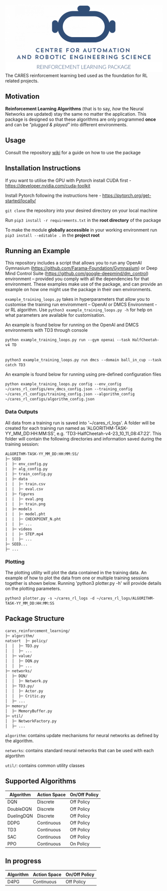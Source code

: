 ![CARES reinforcement learning package logo](./media/logo.png)
The CARES reinforcement learning bed used as the foundation for RL related projects.

## Motivation
**Reinforcement Learning Algorithms** (that is to say, *how* the Neural Networks are updated) stay the same no matter the application. This package is designed so that these algorithms are only programmed **once** and can be *"plugged & played"* into different environments.

## Usage
Consult the repository [wiki](https://github.com/UoA-CARES/cares_reinforcement_learning/wiki) for a guide on how to use the package

## Installation Instructions
If you want to utilise the GPU with Pytorch install CUDA first - https://developer.nvidia.com/cuda-toolkit

Install Pytorch following the instructions here - https://pytorch.org/get-started/locally/

`git clone` the repository into your desired directory on your local machine

Run `pip3 install -r requirements.txt` in the **root directory** of the package

To make the module **globally accessible** in your working environment run `pip3 install --editable .` in the **project root**

## Running an Example
This repository includes a script that allows you to run any OpenAI Gymnasium (https://github.com/Farama-Foundation/Gymnasium) or Deep Mind Control Suite (https://github.com/google-deepmind/dm_control) environment – provided you comply with all the dependencies for that environment. These examples make use of the package, and can provide an example on how one might use the package in their own environments.

`example_training_loops.py` takes in hyperparameters that allow you to customise the training run enviromment – OpenAI or DMCS Environment - or RL algorithm. Use `python3 example_training_loops.py -h` for help on what parameters are available for customisation.

An example is found below for running on the OpenAI and DMCS environments with TD3 through console
```
python example_training_loops.py run --gym openai --task HalfCheetah-v4 TD


python3 example_training_loops.py run dmcs --domain ball_in_cup --task catch TD3
```

An example is found below for running using pre-defined configuration files
```
python example_training_loops.py config --env_config ~/cares_rl_configs/env_dmcs_config.json --training_config ~/cares_rl_configs/training_config.json --algorithm_config ~/cares_rl_configs/algorithm_config.json
```

### Data Outputs
All data from a training run is saved into '~/cares_rl_logs'. A folder will be created for each training run named as 'ALGORITHM-TASK-YY_MM_DD:HH:MM:SS', e.g. 'TD3-HalfCheetah-v4-23_10_11_08:47:22'. This folder will contain the following directories and information saved during the training session:

```
ALGORITHM-TASK-YY_MM_DD:HH:MM:SS/
├─ SEED
|  ├─ env_config.py
|  ├─ alg_config.py
|  ├─ train_config.py
|  ├─ data
|  |  ├─ train.csv
|  |  ├─ eval.csv
|  ├─ figures
|  |  ├─ eval.png
|  |  ├─ train.png
|  ├─ models
|  |  ├─ model.pht
|  |  ├─ CHECKPOINT_N.pht
|  |  ├─ ...
|  ├─ videos
|  |  ├─ STEP.mp4
|  |  ├─ ...
├─ SEED...
├─ ...
```

### Plotting
The plotting utility will plot the data contained in the training data. An example of how to plot the data from one or multiple training sessions together is shown below. Running 'python3 plotter.py -h' will provide details on the plotting parameters.

```
python3 plotter.py -s ~/cares_rl_logs -d ~/cares_rl_logs/ALGORITHM-TASK-YY_MM_DD:HH:MM:SS
```

## Package Structure

```
cares_reinforcement_learning/
├─ algorithm/
natsort  ├─ policy/
│  │  ├─ TD3.py
│  │  ├─ ...
│  ├─ value/
│  │  ├─ DQN.py
│  │  ├─ ...
├─ networks/
│  ├─ DQN/
│  │  ├─ Network.py
│  ├─ TD3.py/
│  │  ├─ Actor.py
│  │  ├─ Critic.py
│  ├─ ...
├─ memory/
│  ├─ MemoryBuffer.py
├─ util/
│  ├─ NetworkFactory.py
│  ├─ ...

```
`algorithm`: contains update mechanisms for neural networks as defined by the algorithm.

`networks`: contains standard neural networks that can be used with each algortihm

`util/`: contains common utility classes

## Supported Algorithms
| Algorithm      | Action Space | On/Off Policy |
| ----------- | ----------- |----------- |
| DQN      | Discrete       | Off Policy       | 
| DoubleDQN   | Discrete        | Off Policy |
| DuelingDQN   | Discrete        | Off Policy |
| DDPG   | Continuous        | Off Policy |
| TD3   | Continuous        | Off Policy |
| SAC   | Continuous        | Off Policy       |
| PPO      | Continuous       | On Policy       | 

## In progress
| Algorithm      | Action Space |  On/Off Policy |
| ----------- | ----------- | ----------- |
| D4PG   | Continuous        | Off Policy       |
 



